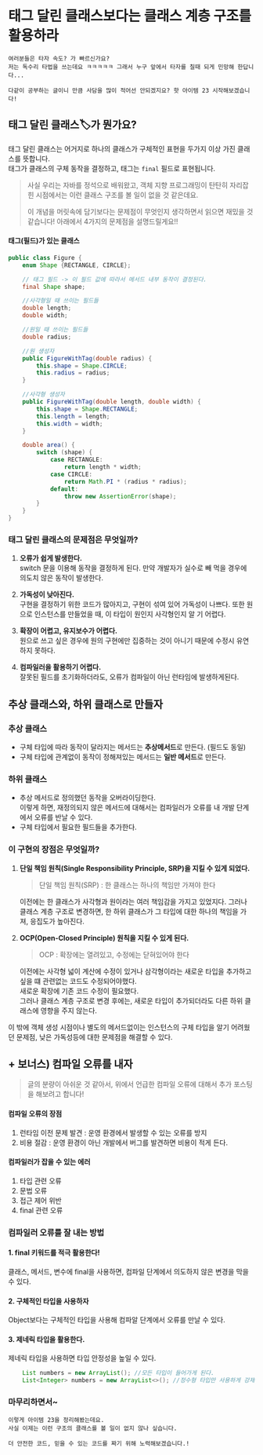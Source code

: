 # 태그 달린 클래스보다는 클래스 계층 구조를 활용하라

```
여러분들은 타자 속도? 가 빠르신가요? 
저는 독수리 타법을 쓰는데요 ㅋㅋㅋㅋㅋ 그래서 누구 앞에서 타자를 칠때 되게 민망해 한답니다...

다같이 공부하는 글이니 만큼 사담을 많이 적어선 안되겠지요? 핫 아이템 23 시작해보겠습니다!
```

## 태그 달린 클래스🏷️가 뭔가요?

태그 달린 클래스는 어거지로 하나의 클래스가 구체적인 표현을 두가지 이상 가진 클래스를 뜻합니다.    
태그가 클래스의 구체 동작을 결정하고, 태그는 `final` 필드로 표현됩니다.

> 사실 우리는 자바를 정석으로 배워왔고, 객체 지향 프로그래밍이 탄탄히 자리잡힌 시점에서는 이런 클래스 구조를 볼 일이 없을 것 같은데요.
>
> 이 개념을 머릿속에 담기보다는 문제점이 무엇인지 생각하면서 읽으면 재밌을 것 같습니다!
> 아래에서 4가지의 문제점을 설명드릴게요!!

#### 태그(필드)가 있는 클래스

```java
public class Figure {
    enum Shape {RECTANGLE, CIRCLE};

    // 태그 필드 -> 이 필드 값에 따라서 메서드 내부 동작이 결정된다. 
    final Shape shape;

    //사각형일 때 쓰이는 필드들
    double length;
    double width;

    //원일 때 쓰이는 필드들
    double radius;

    //원 생성자
    public FigureWithTag(double radius) {
        this.shape = Shape.CIRCLE;
        this.radius = radius;
    }

    //사각형 생성자
    public FigureWithTag(double length, double width) {
        this.shape = Shape.RECTANGLE;
        this.length = length;
        this.width = width;
    }

    double area() {
        switch (shape) {
            case RECTANGLE:
                return length * width;
            case CIRCLE:
                return Math.PI * (radius * radius);
            default:
                throw new AssertionError(shape);
        }
    }
}
```

### 태그 달린 클래스의 문제점은 무엇일까?

1. **오류가 쉽게 발생한다.**   
   switch 문을 이용해 동작을 결정하게 된다. 만약 개발자가 실수로 빼 먹을 경우에 의도치 않은 동작이 발생한다.


2. **가독성이 낮아진다.**     
   구현을 결정하기 위한 코드가 많아지고, 구현이 섞여 있어 가독성이 나쁘다.
   또한 원으로 인스턴스를 만들었을 때, 이 타입이 원인지 사각형인지 알 기 어렵다.


3. **확장이 어렵고, 유지보수가 어렵다.**    
   원으로 쓰고 싶은 경우에 원의 구현에만 집중하는 것이 아니기 때문에 수정시 유연하지 못하다.


4. **컴파일러을 활용하기 어렵다.**   
   잘못된 필드를 초기화하더라도, 오류가 컴파일이 아닌 런타임에 발생하게된다.


## 추상 클래스와, 하위 클래스로 만들자

### 추상 클래스
- 구체 타입에 따라 동작이 달라지는 메서드는 **추상메서드**로 만든다. (필드도 동일)
- 구체 타입에 관계없이 동작이 정해져있는 메서드는  **일반 메서드**로 만든다. 

### 하위 클래스
- 추상 메서드로 정의했던 동작을 오버라이딩한다.   
이렇게 하면, 재정의되지 않은 메서드에 대해서는 컴파일러가 오류를 내 개발 단계에서 오류를 반날 수 있다.
- 구체 타입에서 필요한 필드들을 추가한다.

### 이 구현의 장점은 무엇일까?

1. **단일 책임 원칙(Single Responsibility Principle, SRP)을 지킬 수 있게 되었다.**
    >단일 책임 원칙(SRP) : 한 클래스는 하나의 책임만 가져야 한다
    
    이전에는 한 클래스가 사각형과 원이라는 여러 책임감을 가지고 있었지다. 
    그러나 클래스 계층 구조로 변경하면, 한 하위 클래스가 그 타입에 대한 하나의 책임을 가져, 응집도가 높아진다. 


2. **OCP(Open-Closed Principle) 원칙을 지킬 수 있게 된다.**
   >OCP : 확장에는 열려있고, 수정에는 닫혀있어야 한다 

    이전에는 사각형 넓이 계산에 수정이 있거나 삼각형이라는 새로운 타입을 추가하고 싶을 떄 관련없는 코드도 수정되어야했다.      
    새로운 확장에 기존 코드 수정이 필요했다.   
   그러나 클래스 계층 구조로 변경 후에는, 새로운 타입이 추가되더라도 다른 하위 클래스에 영향을 주지 않는다. 

이 밖에 객체 생성 시점이나 별도의 메서드없이는 인스턴스의 구체 타입을 알기 어려웠던 문제점, 낮은 가독성등에 대한 문제점을 해결할 수 있다. 

## + 보너스) 컴파일 오류를 내자

> 글의 분량이 아쉬운 것 같아서, 위에서 언급한 컴파일 오류에 대해서 추가 포스팅을 해보려고 합니다! 
 
#### 컴파일 오류의 장점
1. 런타임 이전 문제 발견 : 운영 환경에서 발생할 수 있는 오류를 방지
2. 비용 절감 : 운영 환경이 아닌 개발에서 버그를 발견하면 비용이 적게 든다.

#### 컴파일러가 잡을 수 있는 에러
1. 타입 관련 오류
2. 문법 오류
3. 접근 제어 위반
4. final 관련 오류

### 컴파일러 오류를 잘 내는 방법
#### 1. final 키워드를 적극 활용한다! 
클래스, 메서드, 변수에 final을 사용하면, 컴파일 단계에서 의도하지 않은 변경을 막을 수 있다.

#### 2. 구체적인 타입을 사용하자 
Object보다는 구체적인 타입을 사용해 컴파알 단계에서 오류를 만날 수 있다.

#### 3. 제네릭 타입을 활용한다.
제네릭 타입을 사용하면 타입 안정성을 높일 수 있다.
```java
    List numbers = new ArrayList(); //모든 타입이 들어가게 된다.
    List<Integer> numbers = new ArrayList<>(); //정수형 타입만 사용하게 강제된다. 
```

### 마무리하면서~ 
```
이렇게 아이템 23을 정리해봤는데요. 
사실 이제는 이런 구조의 클래스를 볼 일이 없지 않나 싶습니다.

더 안전한 코드, 믿을 수 있는 코드를 짜기 위해 노력해보겠습니다.!
```
